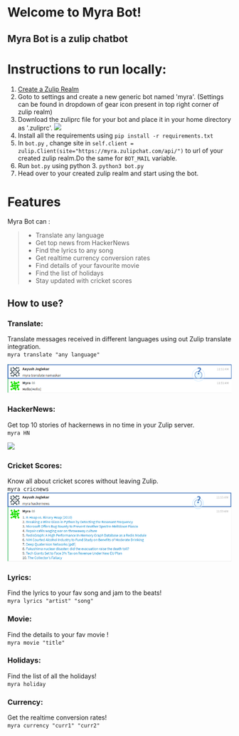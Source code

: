# Welcome to Myra Bot!


## **Myra Bot** is a zulip chatbot   



# Instructions to run locally:
1. [Create a Zulip Realm](https://zulip.com/create_realm/)
2. Goto to settings and create a new generic bot named 'myra'. (Settings can be found in dropdown of gear icon present in top right corner of zulip realm)
3. Download the zuliprc file for your bot and place it in your home directory as '.zuliprc'.
![](./images/instructions.png)  
4. Install all the requirements using ``` pip install -r requirements.txt ```
5. In ``` bot.py ``` , change site in ``` self.client = zulip.Client(site="https://myra.zulipchat.com/api/") ``` to url of your created zulip realm.Do the same for ``` BOT_MAIL ``` variable.  
6. Run ``` bot.py ``` using python 3. ``` python3 bot.py ```
7. Head over to your created zulip realm and start using the bot.

# Features

Myra Bot can :
>
>* Translate any language
>* Get top news from HackerNews
>* Find the lyrics to any song
>* Get realtime currency conversion rates
>* Find details of your favourite movie
>* Find the list of holidays
>* Stay updated with cricket scores

## How to use?

 

###  Translate:
Translate messages received in different languages using out Zulip translate integration.  
`myra translate "any language"` 

![](./images/translate.png)  

###  HackerNews:
Get top 10 stories of hackernews in no time in your Zulip server.  
`myra HN`  

![](./images/HN.png)    

### Cricket Scores:
Know all about cricket scores without leaving Zulip.  
`myra cricnews`  
![](./images/cricnews.png)  

### Lyrics:
Find the lyrics to your fav song and jam to the beats!  
`myra lyrics "artist" "song"`

### Movie:
Find the details to your fav movie !  
`myra movie "title"`

### Holidays:
Find the list of all the holidays!  
`myra holiday `

### Currency:
Get the realtime conversion rates!  
`myra currency "curr1" "curr2"`

 
